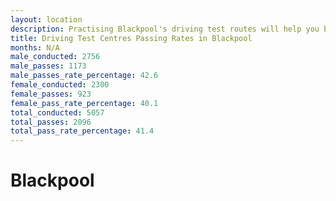 ```yaml
---
layout: location
description: Practising Blackpool's driving test routes will help you become more confident in your gear-changing abilities.
title: Driving Test Centres Passing Rates in Blackpool
months: N/A
male_conducted: 2756
male_passes: 1173
male_passes_rate_percentage: 42.6
female_conducted: 2300
female_passes: 923
female_pass_rate_percentage: 40.1
total_conducted: 5057
total_passes: 2096
total_pass_rate_percentage: 41.4
---
```


# Blackpool
